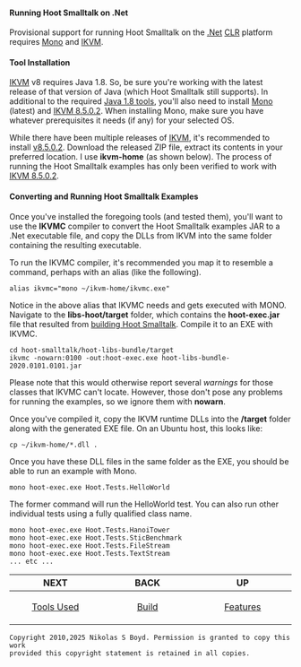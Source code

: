 #### Running Hoot Smalltalk on .Net ####

Provisional support for running Hoot Smalltalk on the [.Net][dot-net] [CLR][clr] platform requires
[Mono][mono-home] and [IKVM][ikvm-home].

#### Tool Installation

[IKVM][ikvm-home] v8 requires Java 1.8. So, be sure you're working with the latest release of that version of Java
(which Hoot Smalltalk still supports).
In additional to the required [Java 1.8 tools](../#platform-requirements), you'll also need to install
[Mono][mono-install] (latest) and [IKVM 8.5.0.2][ikvm-works].
When installing Mono, make sure you have whatever prerequisites it needs (if any) for your selected OS.

While there have been multiple releases of [IKVM][ikvm-releases], it's recommended to install [v8.5.0.2][ikvm-works].
Download the released ZIP file, extract its contents in your preferred location.
I use **ikvm-home** (as shown below).
The process of running the Hoot Smalltalk examples has only been verified to work with [IKVM 8.5.0.2][ikvm-works].

#### Converting and Running Hoot Smalltalk Examples

Once you've installed the foregoing tools (and tested them), you'll want to use the **IKVMC** compiler to convert
the Hoot Smalltalk examples JAR to a .Net executable file, and copy the DLLs from IKVM into the same folder containing
the resulting executable.

To run the IKVMC compiler, it's recommended you map it to resemble a command, perhaps with an alias (like the following).

```
alias ikvmc="mono ~/ikvm-home/ikvmc.exe"
```

Notice in the above alias that IKVMC needs and gets executed with MONO.
Navigate to the **libs-hoot/target** folder, which contains the **hoot-exec.jar** file that resulted from
[building Hoot Smalltalk](../#building-from-sources). Compile it to an EXE with IKVMC.

```
cd hoot-smalltalk/hoot-libs-bundle/target
ikvmc -nowarn:0100 -out:hoot-exec.exe hoot-libs-bundle-2020.0101.0101.jar
```

Please note that this would otherwise report several _warnings_ for those classes that IKVMC can't locate.
However, those don't pose any problems for running the examples, so we ignore them with **nowarn**.

Once you've compiled it, copy the IKVM runtime DLLs into the **/target** folder along with the generated EXE file.
On an Ubuntu host, this looks like:

```
cp ~/ikvm-home/*.dll .
```

Once you have these DLL files in the same folder as the EXE, you should be able to run an example with Mono.

```
mono hoot-exec.exe Hoot.Tests.HelloWorld
```

The former command will run the HelloWorld test.
You can also run other individual tests using a fully qualified class name.

```
mono hoot-exec.exe Hoot.Tests.HanoiTower
mono hoot-exec.exe Hoot.Tests.SticBenchmark
mono hoot-exec.exe Hoot.Tests.FileStream
mono hoot-exec.exe Hoot.Tests.TextStream
... etc ...
```

| **NEXT** | **BACK** | **UP** |
| -------- | -------- | ------ |
| <p align="center">[Tools Used][tools]</p><img width="250" height="1" />  | <p align="center">[Build][build]</p><img width="250" height="1" /> | <p align="center">[Features][features]</p><img width="250" height="1" />  |

```
Copyright 2010,2025 Nikolas S Boyd. Permission is granted to copy this work 
provided this copyright statement is retained in all copies.
```

[features]: README.md#features
[build]: build.md#building-from-sources "Build"
[tools]: tools.md#tool-integration "Tools"

[dot-net-install]: https://docs.microsoft.com/en-us/dotnet/core/tools/dotnet-install-script
[dot-net]: https://en.wikipedia.org/wiki/.NET_Framework
[clr]: https://en.wikipedia.org/wiki/Common_Language_Runtime "Common Language Runtime"
[mono-home]: https://www.mono-project.com/
[mono-install]: https://www.mono-project.com/docs/getting-started/install/
[ikvm-home]: http://www.ikvm.net/
[ikvm-releases]: https://github.com/wwrd/ikvm8/releases
[ikvm-works]: https://github.com/wwrd/ikvm8/releases/tag/8.5.0.2
